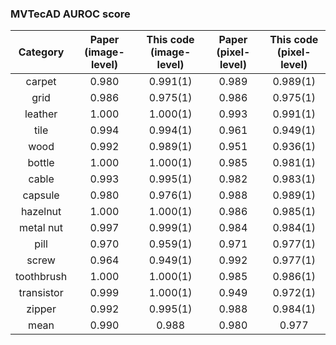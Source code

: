 ### MVTecAD AUROC score 

|  Category  | Paper<br>(image-level) | This code<br>(image-level) | Paper<br>(pixel-level) | This code<br>(pixel-level) |
| :--------: | :--------------------: | :------------------------: | :--------------------: | :------------------------: |
|   carpet   |         0.980          |          0.991(1)          |         0.989          |          0.989(1)          |
|    grid    |         0.986          |          0.975(1)          |         0.986          |          0.975(1)          |
|  leather   |         1.000          |          1.000(1)          |         0.993          |          0.991(1)          |
|    tile    |         0.994          |          0.994(1)          |         0.961          |          0.949(1)          |
|    wood    |         0.992          |          0.989(1)          |         0.951          |          0.936(1)          |
|   bottle   |         1.000          |          1.000(1)          |         0.985          |          0.981(1)          |
|   cable    |         0.993          |          0.995(1)          |         0.982          |          0.983(1)          |
|  capsule   |         0.980          |          0.976(1)          |         0.988          |          0.989(1)          |
|  hazelnut  |         1.000          |          1.000(1)          |         0.986          |          0.985(1)          |
| metal nut  |         0.997          |          0.999(1)          |         0.984          |          0.984(1)          |
|    pill    |         0.970          |          0.959(1)          |         0.971          |          0.977(1)          |
|   screw    |         0.964          |          0.949(1)          |         0.992          |          0.977(1)          |
| toothbrush |         1.000          |          1.000(1)          |         0.985          |          0.986(1)          |
| transistor |         0.999          |          1.000(1)          |         0.949          |          0.972(1)          |
|   zipper   |         0.992          |          0.995(1)          |         0.988          |          0.984(1)          |
|    mean    |         0.990          |           0.988            |         0.980          |           0.977            |

